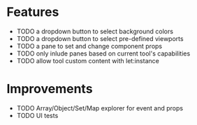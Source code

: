 # Features

- TODO a dropdown button to select background colors
- TODO a dropdown button to select pre-defined viewports
- TODO a pane to set and change component props
- TODO only inlude panes based on current tool's capabilities
- TODO allow tool custom content with let:instance

# Improvements

- TODO Array/Object/Set/Map explorer for event and props
- TODO UI tests
